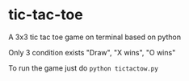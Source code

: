 # tic-tac-toe
A 3x3 tic tac toe game on terminal based on python

Only 3 condition exists "Draw", "X wins", "O wins"

To run the game just do `python tictactow.py`

